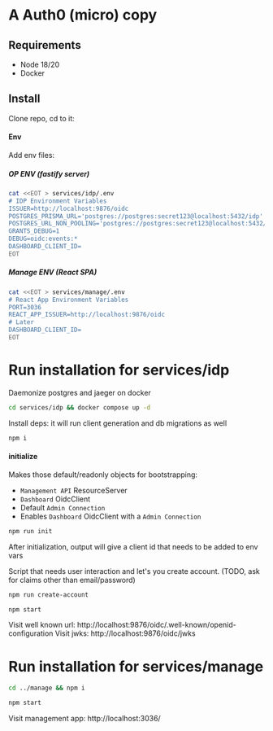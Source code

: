 # A Auth0 (micro) copy

## Requirements

- Node 18/20
- Docker

## Install

Clone repo, cd to it:

#### Env

Add env files:

##### OP ENV (fastify server)
```sh
cat <<EOT > services/idp/.env
# IDP Environment Variables
ISSUER=http://localhost:9876/oidc
POSTGRES_PRISMA_URL='postgres://postgres:secret123@localhost:5432/idp'
POSTGRES_URL_NON_POOLING='postgres://postgres:secret123@localhost:5432/idp'
GRANTS_DEBUG=1
DEBUG=oidc:events:*
DASHBOARD_CLIENT_ID=
EOT
```


##### Manage ENV (React SPA)
```sh
cat <<EOT > services/manage/.env
# React App Environment Variables
PORT=3036
REACT_APP_ISSUER=http://localhost:9876/oidc
# Later
DASHBOARD_CLIENT_ID=
EOT
```


# Run installation for services/idp

Daemonize postgres and jaeger on docker

```sh
cd services/idp && docker compose up -d
```

Install deps: it will run client generation and db migrations as well

```sh
npm i
```

#### initialize 

Makes those default/readonly objects for bootstrapping:
- `Management API` ResourceServer
- `Dashboard` OidcClient
- Default `Admin Connection`
- Enables `Dashboard` OidcClient with a `Admin Connection`
```sh
npm run init
```

After initialization, output will give a client id that needs to be added to env vars

Script that needs user interaction and let's you create account. (TODO, ask for claims other than email/password)
```sh
npm run create-account
```

```sh
npm start
```

Visit well known url: http://localhost:9876/oidc/.well-known/openid-configuration
Visit jwks: http://localhost:9876/oidc/jwks

# Run installation for services/manage
```sh
cd ../manage && npm i
```

```sh
npm start
```

Visit management app: http://localhost:3036/